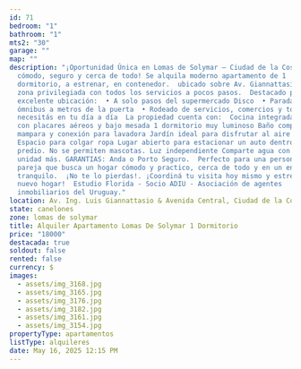 ```yaml
---
id: 71
bedroom: "1"
bathroom: "1"
mts2: "30"
garage: ""
map: ""
description: "¡Oportunidad Única en Lomas de Solymar – Ciudad de la Costa!  Viví
  cómodo, seguro y cerca de todo! Se alquila moderno apartamento de 1
  dormitorio, a estrenar, en contenedor.  ubicado sobre Av. Giannattasio, en una
  zona privilegiada con todos los servicios a pocos pasos.  Destacado por su
  excelente ubicación:  • A solo pasos del supermercado Disco  • Parada de
  ómnibus a metros de la puerta  • Rodeado de servicios, comercios y todo lo que
  necesitás en tu día a día  La propiedad cuenta con:  Cocina integrada equipada
  con placares aéreos y bajo mesada 1 dormitorio muy luminoso Baño completo con
  mampara y conexión para lavadora Jardín ideal para disfrutar al aire libre
  Espacio para colgar ropa Lugar abierto para estacionar un auto dentro del
  predio. No se permiten mascotas. Luz independiente Comparte agua con una sola
  unidad más. GARANTIAS: Anda o Porto Seguro.  Perfecto para una persona sola o
  pareja que busca un hogar cómodo y practico, cerca de todo y en un entorno
  tranquilo.  ¡No te lo pierdas!. ¡Coordiná tu visita hoy mismo y estrena tu
  nuevo hogar!  Estudio Florida - Socio ADIU - Asociación de agentes
  inmobiliarios del Uruguay."
location: Av. Ing. Luis Giannattasio & Avenida Central, Ciudad de la Costa
state: canelones
zone: lomas de solymar
title: Alquiler Apartamento Lomas De Solymar 1 Dormitorio
price: "18000"
destacada: true
soldout: false
rented: false
currency: $
images:
  - assets/img_3168.jpg
  - assets/img_3165.jpg
  - assets/img_3176.jpg
  - assets/img_3182.jpg
  - assets/img_3161.jpg
  - assets/img_3154.jpg
propertyType: apartamentos
listType: alquileres
date: May 16, 2025 12:15 PM
---
```


